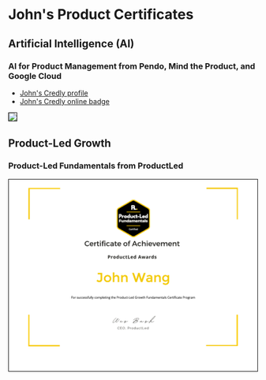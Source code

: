 # John's Product Certificates

## Artificial Intelligence (AI)

### AI for Product Management from Pendo, Mind the Product, and Google Cloud

* [John's Credly profile](https://www.credly.com/users/grokify/)
* [John's Credly online badge](https://www.credly.com/badges/64f1712e-652a-4f49-b392-209f420f5b38)

<img src="../cert_product_ai_pendo_ai-product-management_2024-01-02_avatar.png" style="border:1px solid #000000" />

## Product-Led Growth

### Product-Led Fundamentals from ProductLed

<img src="../cert_product_plg_productled_product-led-growth-fundamentals_2022-10-08.png" style="border:1px solid #000000" />

